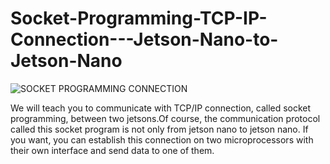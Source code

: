 # Socket-Programming-TCP-IP-Connection---Jetson-Nano-to-Jetson-Nano

![SOCKET PROGRAMMING CONNECTION]("https://github.com/ElectronicEngineerr/Socket-Programming-TCP-IP-Connection---Jetson-Nano-to-Jetson-Nano/blob/main/jetson-nano-overview-og.jpg")


We will teach you to communicate with TCP/IP connection, called socket programming, between two jetsons.Of course, the communication protocol called this socket program is not only from jetson nano to jetson nano. If you want, you can establish this connection on two microprocessors with their own interface and send data to one of them.


